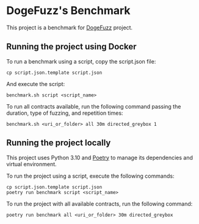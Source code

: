 # DogeFuzz's Benchmark

This project is a benchmark for [DogeFuzz](https://github.com/dogefuzz/dogefuzz) project.

## Running the project using Docker

To run a benchmark using a script, copy the script.json file:

```
cp script.json.template script.json
```

And execute the script:

```
benchmark.sh script <script_name>
```

To run all contracts available, run the following command passing the duration, type of fuzzing, and repetition times:

```
benchmark.sh <uri_or_folder> all 30m directed_greybox 1
```

## Running the project locally
This project uses Python 3.10 and [Poetry](https://python-poetry.org/) to manage its dependencies and virtual environment.

To run the project using a script, execute the following commands:
```
cp script.json.template script.json
poetry run benchmark script <script_name>
```

To run the project with all available contracts, run the following command:

```
poetry run benchmark all <uri_or_folder> 30m directed_greybox
```
